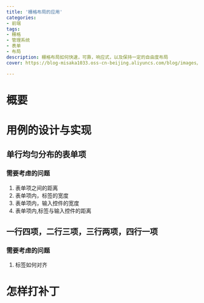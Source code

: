 ```yaml
---
title: '栅格布局的应用'
categories:
- 前端
tags: 
- 栅格
- 管理系统
- 表单
- 布局
description: 栅格布局如何快速，可靠，响应式，以及保持一定的自由度布局
cover: https://blog-misaka1033.oss-cn-beijing.aliyuncs.com/blog/images/f789a4d1a860ddccb074c2212336bdb1c3d32ac7.png@518w_1e_1c.png

---
```

# 概要

# 用例的设计与实现
## 单行均匀分布的表单项
### 需要考虑的问题
1. 表单项之间的距离
2. 表单项内，标签的宽度
3. 表单项内，输入控件的宽度
4. 表单项内,标签与输入控件的距离

## 一行四项，二行三项，三行两项，四行一项
### 需要考虑的问题
1. 标签如何对齐

# 怎样打补丁